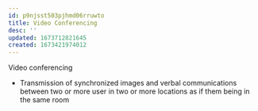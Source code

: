 ```yaml
---
id: p9njsst503pjhmd06rruwto
title: Video Conferencing
desc: ''
updated: 1673712821645
created: 1673421974012
---
```


Video conferencing

-   Transmission of synchronized images and verbal communications between two or more user in two or more locations as if them being in the same room
